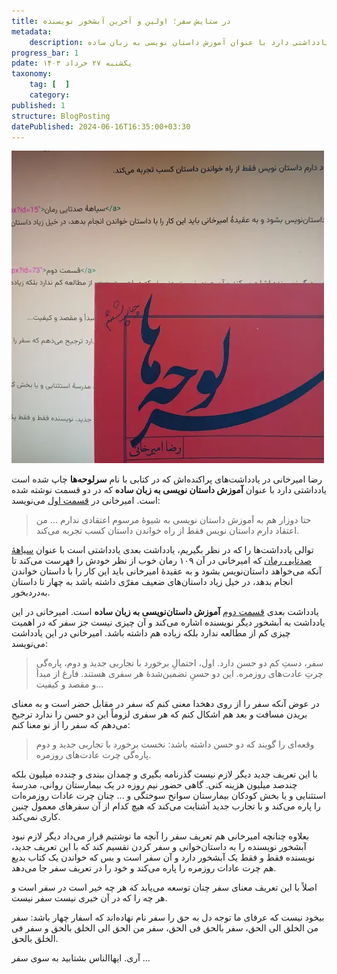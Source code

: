 ```yaml
---
title: در ستایش سفر؛ اولین و آخرین آبشخور نویسنده
metadata: 
    description: رضا امیرخانی در یادداشت‌های پراکنده‌اش که در کتابی با نام سرلوحه‌ها چاپ شده‌ است یادداشتی دارد با عنوان آموزش داستان نویسی به زبان ساده
progress_bar: 1
pdate: یکشنبه ۲۷ خرداد ۱۴۰۳
taxonomy:
    tag: [  ]
    category: 
published: 1
structure: BlogPosting
datePublished: 2024-06-16T16:35:00+03:30
---
```



![ کتاب سرلوحه ها رضا امیرخانی چاپ ششم انتشارات سپیده باوران ](s1.webp)


رضا امیرخانی در یادداشت‌های پراکنده‌اش که در کتابی با نام **سرلوحه‌ها** چاپ شده‌ است یادداشتی دارد با عنوان **آموزش داستان نویسی به زبان ساده** که در دو قسمت نوشته شده است. امیرخانی در
<a href="http://ermia.ir/contents.aspx?id=14">قسمت اول</a>
می‌نویسد:
> حتا دوزار هم به آموزش داستان نویسی به شیوهٔ مرسوم اعتقادی ندارم ... من اعتقاد دارم داستان نویس فقط از راه خواندن داستان کسب تجربه می‌کند.

توالی یادداشت‌ها را که در نظر بگیریم، یادداشت بعدی یادداشتی است با عنوان 
<a href="http://ermia.ir/contents.aspx?id=15">سیاههٔ صدتایی رمان</a>
که امیرخانی در آن ۱۰۹ رمان خوب از نظر خودش را فهرست می‌کند تا آنکه می‌خواهد داستان‌نویس بشود و به عقیدهٔ امیرخانی باید این کار را با داستان خواندن انجام بدهد، در خیل زیاد داستان‌های ضعیف مفرّی داشته باشد به چهار تا داستان به‌درد‌بخور.

یادداشت بعدی 
<a href="http://ermia.ir/contents.aspx?id=73">قسمت دوم</a>
 **آموزش داستان‌نویسی به زبان ساده** است. امیرخانی در این یادداشت به آبشخور دیگر نویسنده اشاره می‌کند و آن چیزی نیست جز سفر که در اهمیت چیزی کم از مطالعه ندارد بلکه زیاده هم داشته باشد. امیرخانی در این یادداشت می‌نویسد:

> سفر، دستِ کم دو حسن دارد. اول، احتمالِ برخورد با تجاربی جدید و دوم، پاره‌گی چرتِ عادت‌های روزمره. این دو حسنِ تضمین‌شدهٔ هر سفری هستند. فارغ از مبدأ و مقصد و کیفیت...

در عوض آنکه سفر را از روی دهخدا معنی کنم که سفر در مقابل حضر است و به معنای بریدن مسافت و بعد هم اشکال کنم که هر سفری لزوماً این دو حسن را ندارد ترجیح می‌دهم که سفر را از نو معنا کنم:

> وقعه‌ای را گویند که دو حسن داشته باشد: نخست برخورد با تجاربی جدید و دوم پاره‌گی چرت عادت‌های روزمره.

با این تعریف جدید دیگر لازم نیست گذرنامه بگیری و چمدان ببندی و چندده میلیون بلکه چندصد میلیون هزینه کنی. گاهی حضور نیم روزه در یک بیمارستان روانی، مدرسهٔ استثنایی و یا بخش کودکان بیمارستان سوانح سوختگی و ... چنان چرت عادات‌ روزمره‌ات را پاره می‌کند و با تجارب جدید آشنایت می‌کند که هیچ کدام از آن سفرهای معمول چنین کاری نمی‌کند.

بعلاوه چنانچه امیرخانی هم تعریف سفر را آنچه ما نوشتیم قرار می‌داد دیگر لازم نبود آبشخور نویسنده را به داستان‌خوانی و سفر کردن تقسیم کند که با این تعریف جدید، نویسنده فقط و فقط یک آبشخور دارد و آن سفر است و بس که خواندن یک کتاب بدیع هم چرت عادات روزمره را پاره می‌کند و خود را در تعریف سفر جا می‌دهد. 

اصلاً با این تعریف معنای سفر چنان توسعه می‌یابد که هر چه خیر است در سفر است و هر چه را که در آن خیری نیست سفر نیست.

بیخود نیست که عرفای ما توجه دل به حق را سفر نام نهاده‌اند که اسفار چهار باشد: سفر من الخلق الی الحق، سفر بالحق فی الحق، سفر من الحق الی الخلق بالحق و سفر فی الخلق بالحق.

آری. ایها‌الناس بشتابید به سوی سفر ...